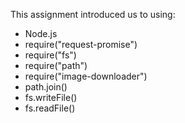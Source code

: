 This assignment introduced us to using:
* Node.js
* require("request-promise")
* require("fs")
* require("path")
* require("image-downloader")
* path.join()
* fs.writeFile()
* fs.readFile()